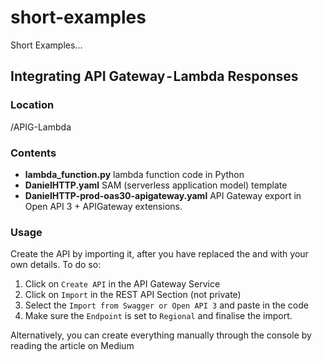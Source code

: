 # short-examples
Short Examples...

## Integrating API Gateway - Lambda Responses
### Location
/APIG-Lambda
### Contents
- **lambda_function.py** lambda function code in Python 
- **DanielHTTP.yaml** SAM (serverless application model) template
- **DanielHTTP-prod-oas30-apigateway.yaml** API Gateway export in Open API 3 + APIGateway extensions.
### Usage
Create the API by importing it, after you have replaced the <region> and <accountId> with your own details. To do so:
1. Click on `Create API` in the API Gateway Service
2. Click on `Import` in the REST API Section (not private)
3. Select the `Import from Swagger or Open API 3` and paste in the code
4. Make sure the `Endpoint` is set to `Regional` and finalise the import.

Alternatively, you can create everything manually through the console by reading the article on Medium

